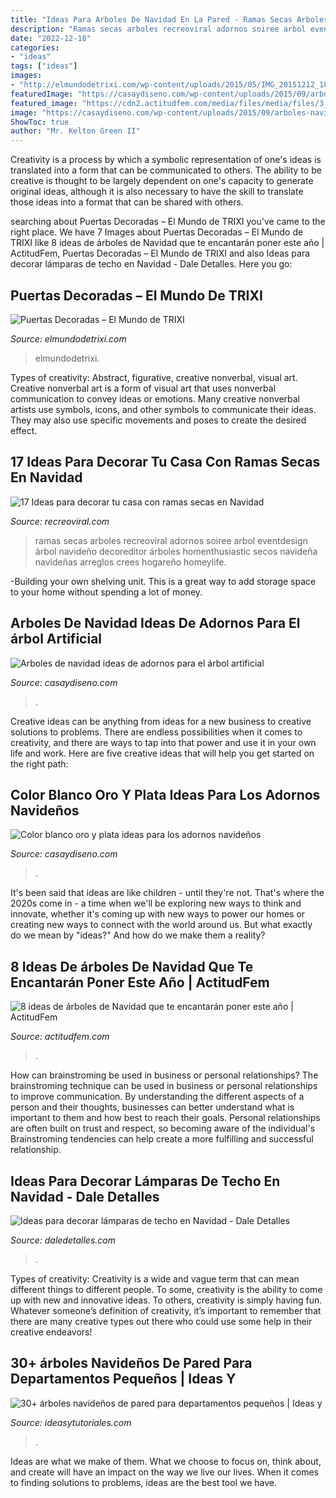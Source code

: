 ```yaml
---
title: "Ideas Para Arboles De Navidad En La Pared - Ramas Secas Arboles Recreoviral Adornos Soiree Arbol Eventdesign árbol Navideño Decoreditor árboles Homenthusiastic Secos Navideña Navideñas Arreglos Crees Hogareño Homeylife"
description: "Ramas secas arboles recreoviral adornos soiree arbol eventdesign árbol navideño decoreditor árboles homenthusiastic secos navideña navideñas arreglos crees hogareño homeylife"
date: "2022-12-18"
categories:
- "ideas"
tags: ["ideas"]
images:
- "http://elmundodetrixi.com/wp-content/uploads/2015/05/IMG_20151212_181119.jpg"
featuredImage: "https://casaydiseno.com/wp-content/uploads/2015/09/arboles-navidad-ideas-adornos-navidenos-rosa.jpg"
featured_image: "https://cdn2.actitudfem.com/media/files/media/files/3__9.jpg"
image: "https://casaydiseno.com/wp-content/uploads/2015/09/arboles-navidad-ideas-adornos-navidenos-rosa.jpg"
ShowToc: true
author: "Mr. Kelton Green II"
---
```



Creativity is a process by which a symbolic representation of one's ideas is translated into a form that can be communicated to others. The ability to be creative is thought to be largely dependent on one's capacity to generate original ideas, although it is also necessary to have the skill to translate those ideas into a format that can be shared with others.

	

		
searching about Puertas Decoradas – El Mundo de TRIXI you've came to the right place. We have 7 Images about Puertas Decoradas – El Mundo de TRIXI like 8 ideas de árboles de Navidad que te encantarán poner este año | ActitudFem, Puertas Decoradas – El Mundo de TRIXI and also Ideas para decorar lámparas de techo en Navidad - Dale Detalles. Here you go:
		
    
## Puertas Decoradas – El Mundo De TRIXI

<img loading=lazy src="http://elmundodetrixi.com/wp-content/uploads/2015/05/IMG_20151212_181119.jpg" onerror="this.onerror=null;this.src='https://tse4.mm.bing.net/th?id=OIP.AeZB9CKs8FPurIxvdRc9ngHaJ4&amp;pid=15.1';" alt="Puertas Decoradas – El Mundo de TRIXI">

_Source: elmundodetrixi.com_

>elmundodetrixi. 

	

Types of creativity: Abstract, figurative, creative nonverbal, visual art.
Creative nonverbal art is a form of visual art that uses nonverbal communication to convey ideas or emotions. Many creative nonverbal artists use symbols, icons, and other symbols to communicate their ideas. They may also use specific movements and poses to create the desired effect.

    
## 17 Ideas Para Decorar Tu Casa Con Ramas Secas En Navidad

<img loading=lazy src="https://www.recreoviral.com/wp-content/uploads/2017/12/Ramas-Navidad-10.jpg" onerror="this.onerror=null;this.src='https://tse2.mm.bing.net/th?id=OIP.JFh3bE9PvTBBvpcIxLEASAHaKp&amp;pid=15.1';" alt="17 Ideas para decorar tu casa con ramas secas en Navidad">

_Source: recreoviral.com_

>ramas secas arboles recreoviral adornos soiree arbol eventdesign árbol navideño decoreditor árboles homenthusiastic secos navideña navideñas arreglos crees hogareño homeylife. 

	

-Building your own shelving unit. This is a great way to add storage space to your home without spending a lot of money.

    
## Arboles De Navidad Ideas De Adornos Para El árbol Artificial

<img loading=lazy src="https://casaydiseno.com/wp-content/uploads/2015/09/arboles-navidad-ideas-adornos-navidenos-rosa.jpg" onerror="this.onerror=null;this.src='https://tse3.mm.bing.net/th?id=OIP._6Zw3PgT9JROFyfFxakbJgHaJ3&amp;pid=15.1';" alt="Arboles de navidad ideas de adornos para el árbol artificial">

_Source: casaydiseno.com_

>. 

	

Creative ideas can be anything from ideas for a new business to creative solutions to problems. There are endless possibilities when it comes to creativity, and there are ways to tap into that power and use it in your own life and work. Here are five creative ideas that will help you get started on the right path: 

    
## Color Blanco Oro Y Plata Ideas Para Los Adornos Navideños

<img loading=lazy src="https://casaydiseno.com/wp-content/uploads/2015/09/color-blanco-oro-adornos-elegantes-casa-navidad-arbol-pequeno.jpg" onerror="this.onerror=null;this.src='https://tse4.mm.bing.net/th?id=OIP.-9y-Eya5WRZmlqCRBbB2oQHaKl&amp;pid=15.1';" alt="Color blanco oro y plata ideas para los adornos navideños">

_Source: casaydiseno.com_

>. 

	

It's been said that ideas are like children - until they're not. That's where the 2020s come in - a time when we'll be exploring new ways to think and innovate, whether it's coming up with new ways to power our homes or creating new ways to connect with the world around us. But what exactly do we mean by "ideas?" And how do we make them a reality?

    
## 8 Ideas De árboles De Navidad Que Te Encantarán Poner Este Año | ActitudFem

<img loading=lazy src="https://cdn2.actitudfem.com/media/files/media/files/3__9.jpg" onerror="this.onerror=null;this.src='https://tse4.mm.bing.net/th?id=OIP.Gs23zb-9aqWgxsbFGZytjQHaKd&amp;pid=15.1';" alt="8 ideas de árboles de Navidad que te encantarán poner este año | ActitudFem">

_Source: actitudfem.com_

>. 

	

How can brainstroming be used in business or personal relationships?
The brainstroming technique can be used in business or personal relationships to improve communication. By understanding the different aspects of a person and their thoughts, businesses can better understand what is important to them and how best to reach their goals. Personal relationships are often built on trust and respect, so becoming aware of the individual's Brainstroming tendencies can help create a more fulfilling and successful relationship.

    
## Ideas Para Decorar Lámparas De Techo En Navidad - Dale Detalles

<img loading=lazy src="https://i1.wp.com/www.daledetalles.com/wp-content/uploads/2016/11/decorar-lamparas-de-techo-en-navidad7.jpg" onerror="this.onerror=null;this.src='https://tse3.mm.bing.net/th?id=OIP.tKt3UGfdQMbFQvrKAlWIZAHaLI&amp;pid=15.1';" alt="Ideas para decorar lámparas de techo en Navidad - Dale Detalles">

_Source: daledetalles.com_

>. 

	

Types of creativity:
Creativity is a wide and vague term that can mean different things to different people. To some, creativity is the ability to come up with new and innovative ideas. To others, creativity is simply having fun. Whatever someone’s definition of creativity, it’s important to remember that there are many creative types out there who could use some help in their creative endeavors!

    
## 30+ árboles Navideños De Pared Para Departamentos Pequeños | Ideas Y

<img loading=lazy src="https://ideasytutoriales.com/wp-content/uploads/2018/11/Arbol-de-Navidad-para-Pared-11.jpg" onerror="this.onerror=null;this.src='https://tse4.mm.bing.net/th?id=OIP.kR0yxfwECtw2b6ke63CNpgDIEs&amp;pid=15.1';" alt="30+ árboles navideños de pared para departamentos pequeños | Ideas y">

_Source: ideasytutoriales.com_

>. 

	

Ideas are what we make of them. What we choose to focus on, think about, and create will have an impact on the way we live our lives. When it comes to finding solutions to problems, ideas are the best tool we have.

